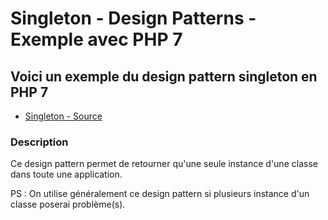 # Singleton - Design Patterns - Exemple avec PHP 7




## Voici un exemple du design pattern singleton en PHP 7

* [Singleton - Source](https://github.com/stephweb/design-patterns-php/blob/master/src/singleton/index.php)






### Description

Ce design pattern permet de retourner qu'une seule instance d'une classe dans toute une application.

PS : On utilise généralement ce design pattern si plusieurs instance d'un classe poserai problème(s).